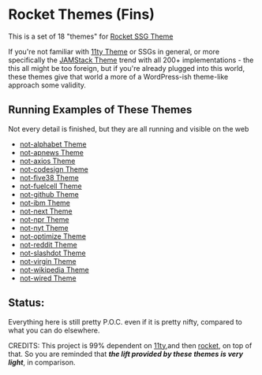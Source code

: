 # Rocket Themes (Fins)

This is a set of 18 "themes" for [Rocket SSG Theme](https://rocket.modern-web.dev/)

If you're not familiar with [11ty Theme](https://www.11ty.dev/) or SSGs in general, or more specifically the [JAMStack Theme](https://jamstack.org/) trend with all 200+ implementations - the this all might be too foreign, but if you're already plugged into this world, these themes give that world a more of a WordPress-ish theme-like approach some validity.

## Running Examples of These Themes

Not every detail is finished, but they are all running and visible on the web

- [not-alphabet Theme](https://aspieautomator.com)
- [not-apnews Theme](https://esuyp-fb794.web.app/)
- [not-axios Theme](https://datafundamentals.com)
- [not-codesign Theme](https://wysinati.com/)
- [not-five38 Theme](https://webappwriter.com)
- [not-fuelcell Theme](https://betterology.net/)
- [not-github Theme](https://mtobwin.web.app)
- [not-ibm Theme](https://walktown.net)
- [not-next Theme](https://mulerain.web.app/)
- [not-npr Theme](https://appwriter.com)
- [not-nyt Theme](https://jukelox-7ec89.web.app/)
- [not-optimize Theme](https://couldbe.net)
- [not-reddit Theme](https://btrg.org/)
- [not-slashdot Theme](https://mymodeler.com)
- [not-virgin Theme](https://betterology.com)
- [not-wikipedia Theme](https://jeren-5de92.web.app/)
- [not-wired Theme](https://replitza.web.app/)

## Status:

Everything here is still pretty P.O.C. even if it is pretty nifty, compared to what you can do elsewhere.

CREDITS: This project is 99% dependent on [11ty](https://www.11ty.dev/),and then [rocket](https://rocket.modern-web.dev/), on top of that. So you are reminded that _**the lift provided by these themes is very light**_, in comparison.

